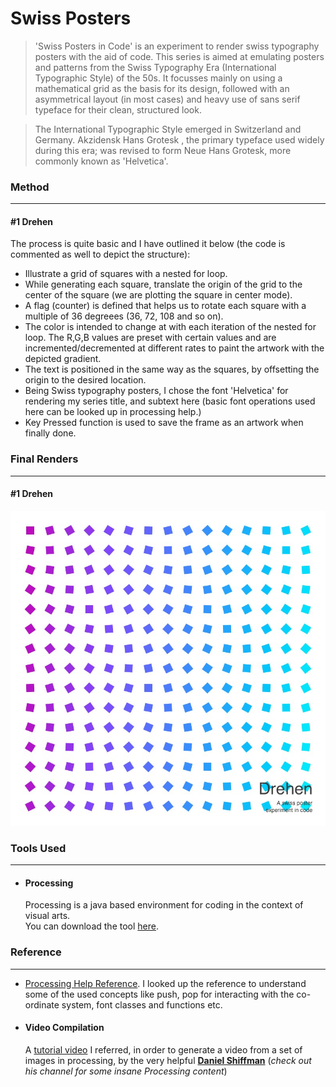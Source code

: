 # Swiss Posters

> 'Swiss Posters in Code' is an experiment to render swiss typography posters with the aid of code. This series is aimed at emulating posters and patterns from the Swiss Typography Era (International Typographic Style) of the 50s. It focusses mainly on using a mathematical grid as the basis for its design, followed with an asymmetrical layout (in most cases) and heavy use of sans serif typeface for their clean, structured look.

>    The International Typographic Style emerged in Switzerland and Germany. Akzidensk Hans Grotesk , the primary typeface used widely during this era; was revised to form Neue Hans Grotesk, more commonly known as 'Helvetica'.

### Method
---
#### #1 Drehen
The process is quite basic and I have outlined it below (the code is commented as well to depict the structure):
 - Illustrate a grid of squares with a nested for loop.
 - While generating each  square, translate the origin of the grid to the center of the square (we are plotting the square in center mode).
 - A flag (counter) is defined that helps us to rotate each square with a multiple of 36 degreees (36, 72, 108 and so on).
 - The color is intended to change at with each iteration of the nested for loop. The R,G,B values are preset with certain values and are incremented/decremented at different rates to paint the artwork with the depicted gradient.
 - The text is positioned in the same way as the squares, by offsetting the origin to the desired location.
 - Being Swiss typography posters, I chose the font 'Helvetica' for rendering my series title, and subtext here (basic font operations used here can be looked up in processing help.)
 - Key Pressed function is used to save the frame as an artwork when finally done.

### Final Renders
---
#### #1 Drehen
![Drehen](https://github.com/IllusionInk/Processing_Swiss-Posters/blob/master/Drehen/Art%20Renders/Drehen_art.jpg)


### Tools Used
---

 - #### Processing
 
   Processing is a java based environment for coding in the context of visual arts.  
   You can download the tool [here](https://processing.org/download/).
   

### Reference
---
 - [Processing Help Reference](https://processing.org/reference).
   I looked up the reference to understand some of the used concepts like push, pop for interacting with the co-ordinate system, font classes and functions etc.

 - #### Video Compilation
 
   A [tutorial video](https://www.youtube.com/watch?v=G2hI9XL6oyk) I referred, in order to generate a video from a set of images in processing, by the very helpful [**Daniel Shiffman**](https://www.youtube.com/channel/UCvjgXvBlbQiydffZU7m1_aw) (*check out his channel for some insane Processing content*)















